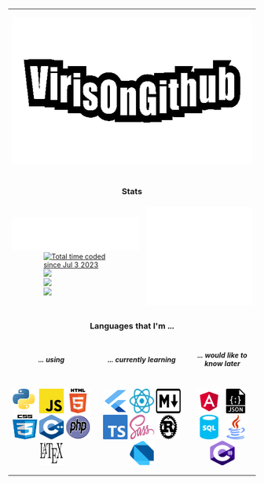 <table>
    <tr>
        <td colspan=6>
            <p align=center><img height="300px" src="./vog.gif" /></p>
        </td>
    </tr>
    <tr>
        <td colspan=6>
            <h3 style="text-align: center">Stats</h3>
        </td>
    </tr>
    <tr>
        <td colspan=3><img src="./languages.svg" />
            <a href="https://wakatime.com/@b72ca6a4-e042-401d-8f2e-b404eaf1c6e5">
                <img style="padding: 0 25% ; width: 50%" src="https://wakatime.com/badge/user/b72ca6a4-e042-401d-8f2e-b404eaf1c6e5.svg" alt="Total time coded since Jul 3 2023"/>
            </a>
            <img style="padding: 0 25% ; width: 50%" src="https://img.shields.io/badge/Discord-@Viris__-informational?logo=discord&logoColor=white" />
            <a href="virisongithub.github.io">
                <img style="padding: 0 25% ; width: 50%" src="https://img.shields.io/badge/Website-VirisOnGithub-informational?logo=vite&logoColor=white">
            </a>
            <a href="virisongithub.github.io">
                <img style="padding: 0 25% ; width: 50%" src="https://img.shields.io/badge/LinkedIn-VirisOnGithub-informational?logo=linkedin&logoColor=white">
            </a>
        </td>
        <td colspan=3><img src="./metrics.svg" /></td>
    </tr>
    <tr>
        <td colspan=6>
            <h3 style="text-align: center">Languages that I'm ...</h3>
        </td>
    </tr>
    <tr>
        <td colspan=2>
            <h5 style="text-align: center">... using</h5>
        </td>
        <td colspan=2>
            <h5 style="text-align: center">... currently learning</h5>
        </td>
        <td colspan=2>
            <h5 style="text-align: center">... would like to know later</h5>
        </td>
    </tr>
    <tr>
        <td colspan=2>
            <p align=center>
                <img width=50px height=50px src="./py.svg" />
                <img width=50px height=50px src="./js.svg" />
                <img width=50px height=50px src="./html.svg" />
                <img width=50px height=50px src="./css.svg" />
                <img width=50px height=50px src="./cpp.svg" />
                <img width=50px height=50px src="./php.svg" />
                <img width=50px height=50px src="./latex.svg" />
            </p>
        </td>
        <td colspan=2>
            <p align=center>
                <img width=50px height=50px src="./flutter.svg" />
                <img width=50px height=50px src="./react.svg" />
                <img width=50px height=50px src="./md.svg" />
                <img width=50px height=50px src="./ts.svg" />
                <img width=50px height=50px src="./sass.svg" />
                <img width=50px height=50px src="./rust.svg" />
                <img width=50px height=50px src="./dart.svg" />
            </p>
        </td>
        <td colspan=2>
            <p align=center>
                <img width=50px height=50px src="./angular.svg" />
                <img width=50px height=50px src="./json.svg" />
                <img width=50px height=50px src="./sql.svg" />
                <img width=50px height=50px src="./java.svg" />
                <img width=50px height=50px src="./csharp.svg" />
            </p>
        </td>
    </tr>
</table>
